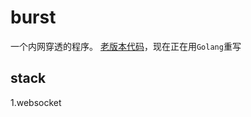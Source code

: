 # burst

一个内网穿透的程序。 [老版本代码](https://github.com/fzdwx/burst/tree/java)，现在正在用`Golang`重写


## stack

1.websocket